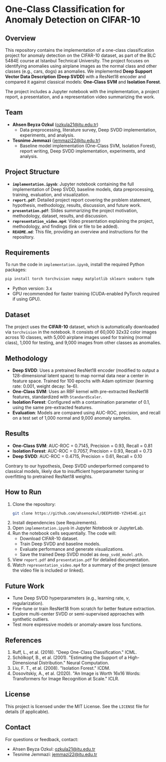 # One-Class Classification for Anomaly Detection on CIFAR-10

## Overview
This repository contains the implementation of a one-class classification project for anomaly detection on the CIFAR-10 dataset, as part of the BLC 5484E course at Istanbul Technical University. The project focuses on identifying anomalies using airplane images as the normal class and other classes (e.g., cars, dogs) as anomalies. We implemented **Deep Support Vector Data Description (Deep SVDD)** with a ResNet18 encoder and compared it against classical models: **One-Class SVM** and **Isolation Forest**.

The project includes a Jupyter notebook with the implementation, a project report, a presentation, and a representation video summarizing the work.

## Team
- **Ahsen Beyza Ozkul** (ozkula21@itu.edu.tr)
  - Data preprocessing, literature survey, Deep SVDD implementation, experiments, and analysis.
- **Tesnime Jemmazi** (jemmazi22@itu.edu.tr)
  - Baseline model implementation (One-Class SVM, Isolation Forest), report writing, Deep SVDD implementation, experiments, and analysis.

## Project Structure
- **`implementation.ipynb`**: Jupyter notebook containing the full implementation of Deep SVDD, baseline models, data preprocessing, training, evaluation, and visualization.
- **`report.pdf`**: Detailed project report covering the problem statement, hypothesis, methodology, results, discussion, and future work.
- **`presentation.pdf`**: Slides summarizing the project motivation, methodology, dataset, results, and discussion.
- **`representation_video.mp4`**: Video presentation explaining the project, methodology, and findings (link or file to be added).
- **`README.md`**: This file, providing an overview and instructions for the repository.

## Requirements
To run the code in `implementation.ipynb`, install the required Python packages:

```bash
pip install torch torchvision numpy matplotlib sklearn seaborn tqdm
```

- Python version: 3.x
- GPU recommended for faster training (CUDA-enabled PyTorch required if using GPU).

## Dataset
The project uses the **CIFAR-10** dataset, which is automatically downloaded via `torchvision` in the notebook. It consists of 60,000 32x32 color images across 10 classes, with 5,000 airplane images used for training (normal class), 1,000 for testing, and 9,000 images from other classes as anomalies.

## Methodology
- **Deep SVDD**: Uses a pretrained ResNet18 encoder (modified to output a 128-dimensional latent space) to map normal data near a center in feature space. Trained for 100 epochs with Adam optimizer (learning rate: 0.001, weight decay: 1e-6).
- **One-Class SVM**: Uses an RBF kernel with pre-extracted ResNet18 features, standardized with `StandardScaler`.
- **Isolation Forest**: Configured with a contamination parameter of 0.1, using the same pre-extracted features.
- **Evaluation**: Models are compared using AUC-ROC, precision, and recall on a test set of 1,000 normal and 9,000 anomaly samples.

## Results
- **One-Class SVM**: AUC-ROC = 0.7145, Precision = 0.93, Recall = 0.81
- **Isolation Forest**: AUC-ROC = 0.7057, Precision = 0.93, Recall = 0.73
- **Deep SVDD**: AUC-ROC = 0.4715, Precision = 0.61, Recall = 0.10

Contrary to our hypothesis, Deep SVDD underperformed compared to classical models, likely due to insufficient hyperparameter tuning or overfitting to pretrained ResNet18 weights.

## How to Run
1. Clone the repository:
   ```bash
   git clone https://github.com/ahsenozkul/DEEPSVDD-YZV454E.git
   ```
2. Install dependencies (see Requirements).
3. Open `implementation.ipynb` in Jupyter Notebook or JupyterLab.
4. Run the notebook cells sequentially. The code will:
   - Download CIFAR-10 dataset.
   - Train Deep SVDD and baseline models.
   - Evaluate performance and generate visualizations.
   - Save the trained Deep SVDD model as `deep_svdd_model.pth`.
5. View `report.pdf` and `presentation.pdf` for detailed documentation.
6. Watch `representation_video.mp4` for a summary of the project (ensure the video file is included or linked).

## Future Work
- Tune Deep SVDD hyperparameters (e.g., learning rate, $\nu$, regularization).
- Fine-tune or train ResNet18 from scratch for better feature extraction.
- Explore multi-center SVDD or semi-supervised approaches with synthetic outliers.
- Test more expressive models or anomaly-aware loss functions.

## References
1. Ruff, L., et al. (2018). "Deep One-Class Classification." ICML.
2. Schölkopf, B., et al. (2001). "Estimating the Support of a High-Dimensional Distribution." Neural Computation.
3. Liu, F. T., et al. (2008). "Isolation Forest." ICDM.
4. Dosovitskiy, A., et al. (2020). "An Image is Worth 16x16 Words: Transformers for Image Recognition at Scale." ICLR.

## License
This project is licensed under the MIT License. See the `LICENSE` file for details (if applicable).

## Contact
For questions or feedback, contact:
- Ahsen Beyza Ozkul: ozkula21@itu.edu.tr
- Tesnime Jemmazi: jemmazi22@itu.edu.tr
